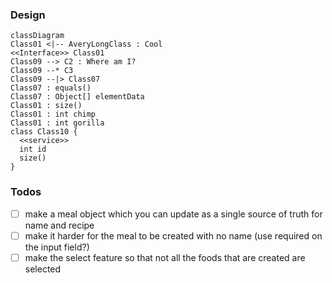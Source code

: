 ### Design

```mermaid
classDiagram
Class01 <|-- AveryLongClass : Cool
<<Interface>> Class01
Class09 --> C2 : Where am I?
Class09 --* C3
Class09 --|> Class07
Class07 : equals()
Class07 : Object[] elementData
Class01 : size()
Class01 : int chimp
Class01 : int gorilla
class Class10 {
  <<service>>
  int id
  size()
}
```

### Todos

- [ ] make a meal object which you can update as a single source of truth for name and recipe
- [ ] make it harder for the meal to be created with no name (use required on the input field?)
- [ ] make the select feature so that not all the foods that are created are selected
